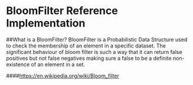 # BloomFilter Reference Implementation

##What is a BloomFilter?
BloomFilter is a Probabilistic Data Structure used to check the membership of an element in a specific dataset. The significant behaviour of bloom filter is such a way that it can return false positives but not false negatives making sure a false to be a definite non-existence of an element in a set.

####https://en.wikipedia.org/wiki/Bloom_filter

